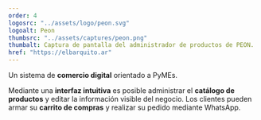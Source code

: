 ```yaml
---
order: 4
logosrc: "../assets/logo/peon.svg"
logoalt: Peon
thumbsrc: "../assets/captures/peon.png"
thumbalt: Captura de pantalla del administrador de productos de PEON.
href: "https://elbarquito.ar"
---
```


Un sistema de **comercio digital** orientado a PyMEs.

Mediante una **interfaz intuitiva** es posible administrar el **catálogo de productos** y editar la información visible del negocio. Los clientes pueden armar su **carrito de compras** y realizar su pedido mediante WhatsApp.
